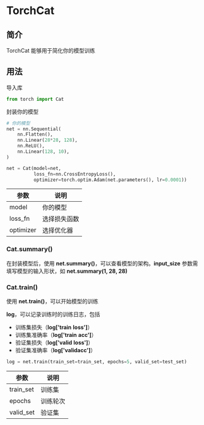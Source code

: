 # TorchCat

## 简介

TorchCat 能够用于简化你的模型训练

## 用法

导入库

```python
from torch import Cat
```

封装你的模型

```python
# 你的模型
net = nn.Sequential(
    nn.Flatten(),
    nn.Linear(28*28, 128),
    nn.ReLU(),
    nn.Linear(128, 10),
)

net = Cat(model=net,
          loss_fn=nn.CrossEntropyLoss(),
          optimizer=torch.optim.Adam(net.parameters(), lr=0.0001))
```

| 参数      | 说明         |
| --------- | ------------ |
| model     | 你的模型     |
| loss_fn   | 选择损失函数 |
| optimizer | 选择优化器   |

### Cat.summary()

在封装模型后，使用 **net.summary()**，可以查看模型的架构。**input_size** 参数需填写模型的输入形状，如 **net.summary(1, 28, 28)**

### Cat.train()

使用 **net.train()**，可以开始模型的训练

**log**，可以记录训练时的训练日志，包括

* 训练集损失（**log['train** **loss']**）
* 训练集准确率（**log['train** **acc']**）
* 验证集损失（**log['valid** **loss']**）
* 验证集准确率（**log['validacc']**）

```python
log = net.train(train_set=train_set, epochs=5, valid_set=test_set)
```

| 参数      | 说明     |
| --------- | -------- |
| train_set | 训练集   |
| epochs    | 训练轮次 |
| valid_set | 验证集   |
